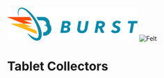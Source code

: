 ![Burst](../../../../../../../../../../doc/burst_small.png "")
![Felt](../../../../../../../../../doc/felt_small.png "")

# Tablet Collectors

